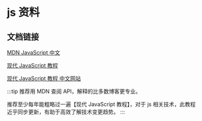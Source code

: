 # js 资料

## 文档链接

[MDN JavaScript 中文](https://developer.mozilla.org/zh-CN/docs/Web/JavaScript)

[现代 JavaScript 教程](https://github.com/javascript-tutorial/zh.javascript.info/tree/master)

[现代 JavaScript 教程 中文网站](https://zh.javascript.info/)

:::tip
推荐用 MDN 查阅 API，解释的比多数博客更专业。

推荐至少每年能粗略过一遍【现代 JavaScript 教程】，对于 js 相关技术，此教程近乎同步更新，有助于高效了解技术变更趋势。
:::
